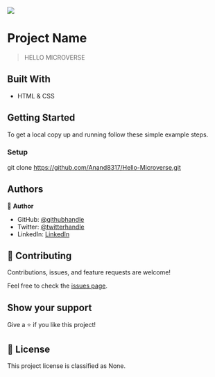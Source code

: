 ![](https://img.shields.io/badge/Microverse-blueviolet)

# Project Name

>HELLO MICROVERSE


## Built With

- HTML & CSS


## Getting Started

To get a local copy up and running follow these simple example steps.

### Setup
git clone https://github.com/Anand8317/Hello-Microverse.git


## Authors

👤 **Author**

- GitHub: [@githubhandle](https://github.com/Anand8317)
- Twitter: [@twitterhandle](https://twitter.com/anand029)
- LinkedIn: [LinkedIn](https://www.linkedin.com/in/anand-pathak-473611171/)


## 🤝 Contributing

Contributions, issues, and feature requests are welcome!

Feel free to check the [issues page](../../issues/).


## Show your support

Give a ⭐️ if you like this project!


## 📝 License

This project license is classified as None.